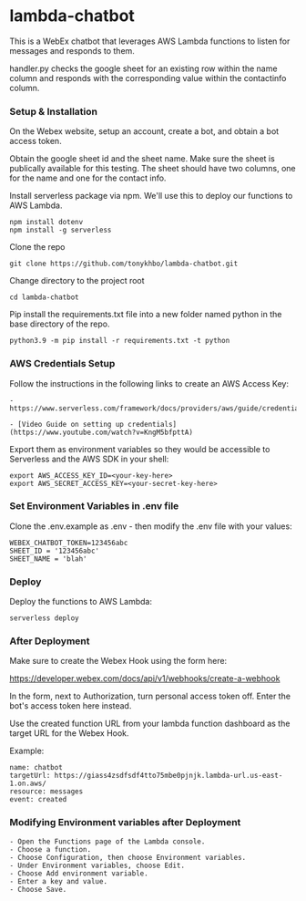 # lambda-chatbot

This is a WebEx chatbot that leverages AWS Lambda functions to listen for messages and responds to them.

handler.py checks the google sheet for an existing row within the name column and responds with the corresponding value within the contactinfo column.

### Setup & Installation

On the Webex website, setup an account, create a bot, and obtain a bot access token.

Obtain the google sheet id and the sheet name. Make sure the sheet is publically available for this testing. The sheet should have two columns, one for the name and one for the contact info.

Install serverless package via npm. We'll use this to deploy our functions to AWS Lambda.

```
npm install dotenv
npm install -g serverless
```
Clone the repo

```
git clone https://github.com/tonykhbo/lambda-chatbot.git
```

Change directory to the project root 

```
cd lambda-chatbot
```

Pip install the requirements.txt file into a new folder named python in the base directory of the repo.

```
python3.9 -m pip install -r requirements.txt -t python
```

### AWS Credentials Setup

Follow the instructions in the following links to create an AWS Access Key: 

    - https://www.serverless.com/framework/docs/providers/aws/guide/credentials

    - [Video Guide on setting up credentials](https://www.youtube.com/watch?v=KngM5bfpttA)

Export them as environment variables so they would be accessible to Serverless and the AWS SDK in your shell:

```
export AWS_ACCESS_KEY_ID=<your-key-here>
export AWS_SECRET_ACCESS_KEY=<your-secret-key-here>
```

### Set Environment Variables in .env file

Clone the .env.example as .env - then modify the .env file with your values: 

```
WEBEX_CHATBOT_TOKEN=123456abc
SHEET_ID = '123456abc'
SHEET_NAME = 'blah'
```

### Deploy

Deploy the functions to AWS Lambda:

```
serverless deploy
```

### After Deployment

Make sure to create the Webex Hook using the form here:

https://developer.webex.com/docs/api/v1/webhooks/create-a-webhook

In the form, next to Authorization, turn personal access token off. Enter the bot's access token here instead.

Use the created function URL from your lambda function dashboard as the target URL for the Webex Hook. 

Example: 

```
name: chatbot
targetUrl: https://giass4zsdfsdf4tto75mbe0pjnjk.lambda-url.us-east-1.on.aws/
resource: messages
event: created
```

### Modifying Environment variables after Deployment

    - Open the Functions page of the Lambda console.
    - Choose a function.
    - Choose Configuration, then choose Environment variables.
    - Under Environment variables, choose Edit.
    - Choose Add environment variable.
    - Enter a key and value.
    - Choose Save.
